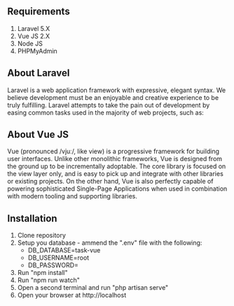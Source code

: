 ## Requirements

1. Laravel 5.X
2. Vue JS 2.X
3. Node JS
4. PHPMyAdmin

## About Laravel

Laravel is a web application framework with expressive, elegant syntax. We believe development must be an enjoyable and creative experience to be truly fulfilling. Laravel attempts to take the pain out of development by easing common tasks used in the majority of web projects, such as:

## About Vue JS

Vue (pronounced /vjuː/, like view) is a progressive framework for building user interfaces. Unlike other monolithic frameworks, Vue is designed from the ground up to be incrementally adoptable. The core library is focused on the view layer only, and is easy to pick up and integrate with other libraries or existing projects. On the other hand, Vue is also perfectly capable of powering sophisticated Single-Page Applications when used in combination with modern tooling and supporting libraries.

## Installation

1. Clone repository
2. Setup you database - ammend the ".env" file with the following:
   - DB_DATABASE=task-vue
   - DB_USERNAME=root
   - DB_PASSWORD=
3. Run "npm install"
4. Run "npm run watch"
5. Open a second terminal and run "php artisan serve"
6. Open your browser at http://localhost

